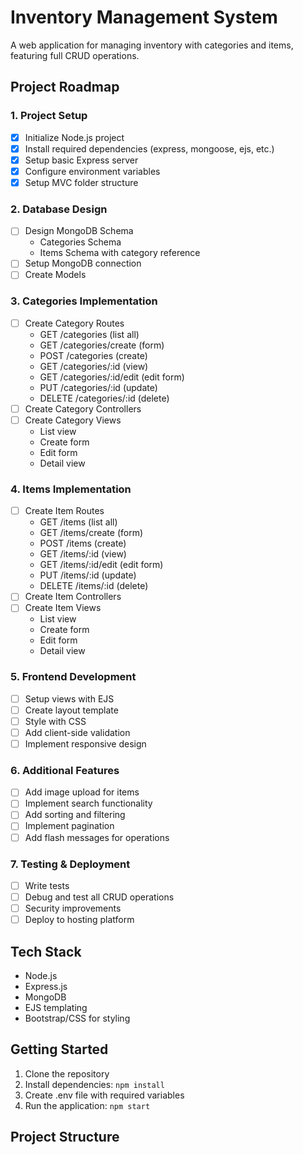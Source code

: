 
# Inventory Management System

A web application for managing inventory with categories and items, featuring full CRUD operations.

## Project Roadmap

### 1. Project Setup
- [x] Initialize Node.js project
- [x] Install required dependencies (express, mongoose, ejs, etc.)
- [x] Setup basic Express server
- [x] Configure environment variables
- [x] Setup MVC folder structure

### 2. Database Design
- [ ] Design MongoDB Schema
  - Categories Schema
  - Items Schema with category reference
- [ ] Setup MongoDB connection
- [ ] Create Models

### 3. Categories Implementation
- [ ] Create Category Routes
  - GET /categories (list all)
  - GET /categories/create (form)
  - POST /categories (create)
  - GET /categories/:id (view)
  - GET /categories/:id/edit (edit form)
  - PUT /categories/:id (update)
  - DELETE /categories/:id (delete)
- [ ] Create Category Controllers
- [ ] Create Category Views
  - List view
  - Create form
  - Edit form
  - Detail view

### 4. Items Implementation
- [ ] Create Item Routes
  - GET /items (list all)
  - GET /items/create (form)
  - POST /items (create)
  - GET /items/:id (view)
  - GET /items/:id/edit (edit form)
  - PUT /items/:id (update)
  - DELETE /items/:id (delete)
- [ ] Create Item Controllers
- [ ] Create Item Views
  - List view
  - Create form
  - Edit form
  - Detail view

### 5. Frontend Development
- [ ] Setup views with EJS
- [ ] Create layout template
- [ ] Style with CSS
- [ ] Add client-side validation
- [ ] Implement responsive design

### 6. Additional Features
- [ ] Add image upload for items
- [ ] Implement search functionality
- [ ] Add sorting and filtering
- [ ] Implement pagination
- [ ] Add flash messages for operations

### 7. Testing & Deployment
- [ ] Write tests
- [ ] Debug and test all CRUD operations
- [ ] Security improvements
- [ ] Deploy to hosting platform

## Tech Stack
- Node.js
- Express.js
- MongoDB
- EJS templating
- Bootstrap/CSS for styling

## Getting Started
1. Clone the repository
2. Install dependencies: `npm install`
3. Create .env file with required variables
4. Run the application: `npm start`

## Project Structure

